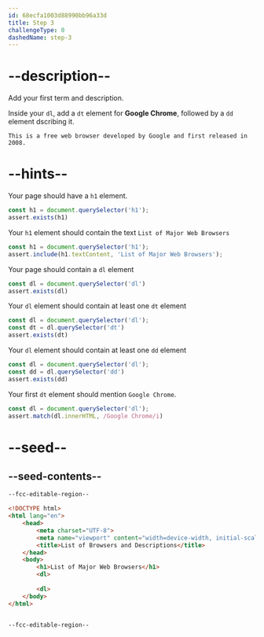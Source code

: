 ```yaml
---
id: 68ecfa1003d88990bb96a33d
title: Step 3
challengeType: 0
dashedName: step-3
---
```


# --description--

Add your first term and description.

Inside your `dl`, add a `dt` element for **Google Chrome**, followed by a `dd` element dscribing it.

`This is a free web browser developed by Google and first released in 2008.`

# --hints--

Your page should have a `h1` element.

```js
const h1 = document.querySelector('h1');
assert.exists(h1)
```

Your `h1` element should contain the text `List of Major Web Browsers`

```js
const h1 = document.querySelector('h1');
assert.include(h1.textContent, 'List of Major Web Browsers');
```

Your page should contain a `dl` element

```js
const dl = document.querySelector('dl')
assert.exists(dl)
```

Your `dl` element should contain at least one `dt` element

```js
const dl = document.querySelector('dl');
const dt = dl.querySelector('dt')
assert.exists(dt)
```

Your `dl` element should contain at least one `dd` element

```js
const dl = document.querySelector('dl');
const dd = dl.querySelector('dd')
assert.exists(dd)
```

Your first `dt` element should mention `Google Chrome`.

```js
const dl = document.querySelector('dl');
assert.match(dl.innerHTML, /Google Chrome/i)
```

# --seed--

## --seed-contents--

```html
--fcc-editable-region--

<!DOCTYPE html> 
<html lang="en"> 
    <head> 
        <meta charset="UTF-8"> 
        <meta name="viewport" content="width=device-width, initial-scale=1.0"> 
        <title>List of Browsers and Descriptions</title> 
    </head> 
    <body> 
        <h1>List of Major Web Browsers</h1> 
        <dl>
            
        <dl>
    </body> 
</html>


--fcc-editable-region--
```

